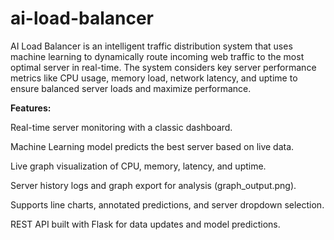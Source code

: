 # ai-load-balancer

AI Load Balancer is an intelligent traffic distribution system that uses machine learning to dynamically route incoming web traffic to the most optimal server in real-time. The system considers key server performance metrics like CPU usage, memory load, network latency, and uptime to ensure balanced server loads and maximize performance.

**Features:**

Real-time server monitoring with a classic dashboard.

Machine Learning model predicts the best server based on live data.

Live graph visualization of CPU, memory, latency, and uptime.

Server history logs and graph export for analysis (graph_output.png).

Supports line charts, annotated predictions, and server dropdown selection.

REST API built with Flask for data updates and model predictions.
